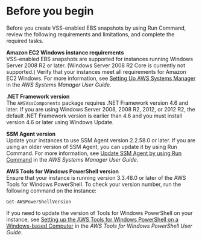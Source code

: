 # Before you begin<a name="application-consistent-snapshots-prereqs"></a>

Before you create VSS\-enabled EBS snapshots by using Run Command, review the following requirements and limitations, and complete the required tasks\. 

**Amazon EC2 Windows instance requirements**  
VSS\-enabled EBS snapshots are supported for instances running Windows Server 2008 R2 or later\. \(Windows Server 2008 R2 Core is currently not supported\.\) Verify that your instances meet all requirements for Amazon EC2 Windows\. For more information, see [Setting Up AWS Systems Manager](https://docs.aws.amazon.com/systems-manager/latest/userguide/systems-manager-setting-up.html) in the *AWS Systems Manager User Guide*\.

**\.NET Framework version**  
The `AWSVssComponents` package requires \.NET Framework version 4\.6 and later\. If you are using Windows Server 2008, 2008 R2, 2012, or 2012 R2, the default \.NET Framework version is earlier than 4\.6 and you must install version 4\.6 or later using Windows Update\.

**SSM Agent version**  
Update your instances to use SSM Agent version 2\.2\.58\.0 or later\. If you are using an older version of SSM Agent, you can update it by using Run Command\. For more information, see [Update SSM Agent by using Run Command](https://docs.aws.amazon.com/systems-manager/latest/userguide/rc-console.html#rc-console-agentexample) in the *AWS Systems Manager User Guide*\.

**AWS Tools for Windows PowerShell version**  
Ensure that your instance is running version 3\.3\.48\.0 or later of the AWS Tools for Windows PowerShell\. To check your version number, run the following command on the instance:

```
Get-AWSPowerShellVersion
```

If you need to update the version of Tools for Windows PowerShell on your instance, see [Setting up the AWS Tools for Windows PowerShell on a Windows\-based Computer](https://docs.aws.amazon.com/powershell/latest/userguide/pstools-getting-set-up-windows.html) in the *AWS Tools for Windows PowerShell User Guide*\.